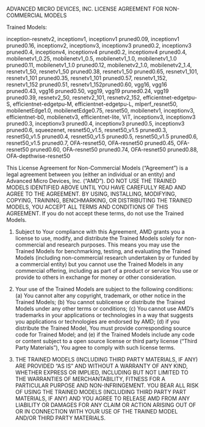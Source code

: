 ADVANCED MICRO DEVICES, INC. 
LICENSE AGREEMENT FOR NON-COMMERCIAL MODELS 

Trained Models: 

inception-resnetv2, 
inceptionv1, 
inceptionv1 pruned0.09, 
inceptionv1 pruned0.16, 
inceptionv2, 
inceptionv3, 
inceptionv3 pruned0.2, 
inceptionv3 pruned0.4, 
inceptionv4, 
inceptionv4 pruned0.2, 
inceptionv4 pruned0.4, 
mobilenetv1_0.25, 
mobilenetv1_0.5, 
mobilenetv1_1.0, 
mobilenetv1_1.0 pruned0.11, 
mobilenetv1_1.0 pruned0.12, 
mobilenetv2_1.0, 
mobilenetv2_1.4, 
resnetv1_50, 
resnetv1_50 pruned0.38, 
resnetv1_50 pruned0.65, 
resnetv1_101, 
resnetv1_101 pruned0.35, 
resnetv1_101 pruned0.57, 
resnetv1_152, 
resnetv1_152 pruned0.51, 
resnetv1_152pruned0.60, 
vgg16, 
vgg16 pruned0.43, 
vgg16 pruned0.50, 
vgg19, 
vgg19 pruned0.24, 
vgg19 pruned0.39, 
resnetv2_50, 
resnetv2_101, 
resnetv2_152, 
efficientnet-edgetpu-S, 
efficientnet-edgetpu-M, 
efficientnet-edgetpu-L, 
mlperf_resnet50, 
mobilenetEdge1.0, 
mobilenetEdge0.75, 
resnet50, 
mobilenetv1, 
inceptionv3, 
efficientnet-b0, 
mobilenetv3, 
efficientnet-lite, 
ViT, 
inceptionv3, 
inceptionv3 pruned0.3, 
inceptionv3 pruned0.4, 
inceptionv3 pruned0.5, 
inceptionv3 pruned0.6, 
squeezenet, 
resnet50_v1.5, 
resnet50_v1.5 pruned0.3, 
resnet50_v1.5 pruned0.4, 
resnet50_v1.5 pruned0.5, 
resnet50_v1.5 pruned0.6, 
resnet50_v1.5 pruned0.7, 
OFA-resnet50, 
OFA-resnet50 pruned0.45, 
OFA-resnet50 pruned0.60, 
OFA-resnet50 pruned0.74, 
OFA-resnet50 pruned0.88, 
OFA-depthwise-resnet50  


This License Agreement for Non-Commercial Models (“Agreement”) is a legal agreement between you (either an individual or an entity) and Advanced Micro Devices, Inc. (“AMD”). DO NOT USE THE TRAINED MODELS IDENTIFIED ABOVE UNTIL YOU HAVE CAREFULLY READ AND AGREE TO THE AGREEMENT. BY USING, INSTALLING, MODIFYING, COPYING, TRAINING, BENCHMARKING, OR DISTRIBUTING THE TRAINED MODELS, YOU ACCEPT ALL TERMS AND CONDITIONS OF THIS AGREEMENT.  If you do not accept these terms, do not use the Trained Models. 

1.	Subject to Your compliance with this Agreement, AMD grants you a license to use, modify, and distribute the Trained Models solely for non-commercial and research purposes. This means you may use the Trained Models for benchmarking, testing, and evaluating the Trained Models (including non-commercial research undertaken by or funded by a commercial entity) but you cannot use the Trained Models in any commercial offering, including as part of a product or service You use or provide to others in exchange for money or other consideration. 

2.	Your use of the Trained Models are subject to the following conditions: (a) You cannot alter any copyright, trademark, or other notice in the Trained Models; (b) You cannot sublicense or distribute the Trained Models under any other terms or conditions; (c) You cannot use AMD’s trademarks in your applications or technologies in a way that suggests you applications or technologies are endorsed by AMD; (d) if you distribute the Trained Model, You must provide corresponding source code for Trained Model; and (e) if the Trained Models include any code or content subject to a open source license or third party license (“Third Party Materials”), You agree to comply with such license terms. 

3.	THE TRAINED MODELS (INCLUDING THIRD PARTY MATERIALS, IF ANY) ARE PROVIDED “AS IS” AND WITHOUT A WARRANTY OF ANY KIND, WHETHER EXPRESS OR IMPLIED, INCLUDING BUT NOT LIMITED TO THE WARRANTIES OF MERCHANTABILITY, FITNESS FOR A PARTICULAR PURPOSE AND NON-INFRINGEMENT. YOU BEAR ALL RISK OF USING THE TRAINED MODELS (INCLUDING THIRD PARTY PART MATERIALS, IF ANY) AND YOU AGREE TO RELEASE AMD FROM ANY LIABILITY OR DAMAGES FOR ANY CLAIM  OR ACTION ARISING OUT OF OR IN CONNECTION WITH YOUR USE OF THE TRAINED MODEL AND/OR THIRD PARTY MATERIALS. 
